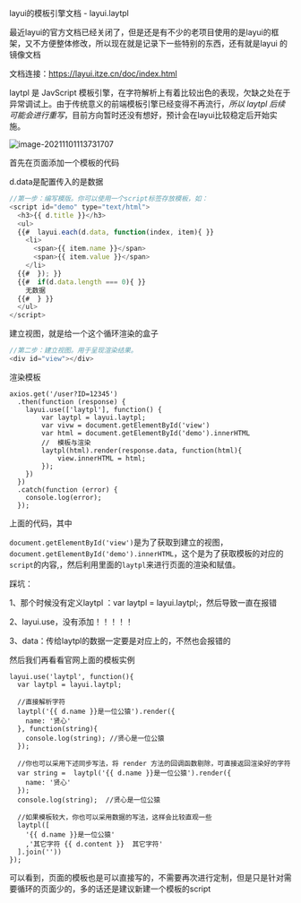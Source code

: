 layui的模板引擎文档 - layui.laytpl

最近layui的官方文档已经关闭了，但是还是有不少的老项目使用的是layui的框架，又不方便整体修改，所以现在就是记录下一些特别的东西，还有就是layui 的镜像文档

文档连接：https://layui.itze.cn/doc/index.html

laytpl 是 JavScript 模板引擎，在字符解析上有着比较出色的表现，欠缺之处在于异常调试上。由于传统意义的前端模板引擎已经变得不再流行，*所以 laytpl 后续可能会进行重写*，目前方向暂时还没有想好，预计会在layui比较稳定后开始实施。

![image-20211101113731707](E:\ljy\资料\img\image-20211101113731707.png)

首先在页面添加一个模板的代码

d.data是配置传入的是数据

```js
//第一步：编写模版。你可以使用一个script标签存放模板，如：
<script id="demo" type="text/html">
  <h3>{{ d.title }}</h3>
  <ul>
  {{#  layui.each(d.data, function(index, item){ }}
    <li>
      <span>{{ item.name }}</span>
      <span>{{ item.value }}</span>
    </li>
  {{#  }); }}
  {{#  if(d.data.length === 0){ }}
    无数据
  {{#  } }} 
  </ul>
</script>
```

建立视图，就是给一个这个循环渲染的盒子

```js
//第二步：建立视图。用于呈现渲染结果。
<div id="view"></div>
```

渲染模板

```
axios.get('/user?ID=12345')
  .then(function (response) {
    layui.use(['laytpl'], function() {
    	var laytpl = layui.laytpl;
    	var vivw = document.getElementById('view')
    	var html = document.getElementById('demo').innerHTML
    	//  模板与渲染
    	laytpl(html).render(response.data, function(html){
  			view.innerHTML = html;
		});
    })
  })
  .catch(function (error) {
    console.log(error);
  });
```

上面的代码，其中

`document.getElementById('view')`是为了获取到建立的视图，`document.getElementById('demo').innerHTML`，这个是为了获取模板的对应的`script`的内容,，然后利用里面的`laytpl`来进行页面的渲染和赋值。

踩坑：

1、那个时候没有定义laytpl ：var laytpl = layui.laytpl;，然后导致一直在报错

2、layui.use，没有添加！！！！！

3、data：传给laytpl的数据一定要是对应上的，不然也会报错的

然后我们再看看官网上面的模板实例

```
layui.use('laytpl', function(){
  var laytpl = layui.laytpl;
  
  //直接解析字符
  laytpl('{{ d.name }}是一位公猿').render({
    name: '贤心'
  }, function(string){
    console.log(string); //贤心是一位公猿
  });
  
  //你也可以采用下述同步写法，将 render 方法的回调函数剔除，可直接返回渲染好的字符
  var string =  laytpl('{{ d.name }}是一位公猿').render({
    name: '贤心'
  });
  console.log(string);  //贤心是一位公猿
  
  //如果模板较大，你也可以采用数据的写法，这样会比较直观一些
  laytpl([
    '{{ d.name }}是一位公猿'
    ,'其它字符 {{ d.content }}  其它字符'
  ].join(''))
}); 
```

可以看到，页面的模板也是可以直接写的，不需要再次进行定制，但是只是针对需要循环的页面少的，多的话还是建议新建一个模板的script